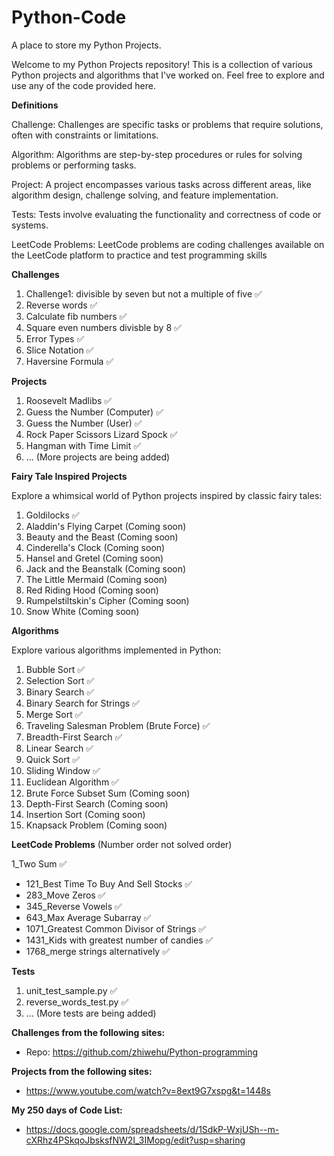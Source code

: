 # Python-Code

A place to store my Python Projects.

Welcome to my Python Projects repository! This is a collection of various Python projects and algorithms that I've worked on. 
Feel free to explore and use any of the code provided here.

**Definitions**

Challenge: Challenges are specific tasks or problems that require solutions, often with constraints or limitations.

Algorithm: Algorithms are step-by-step procedures or rules for solving problems or performing tasks.

Project: A project encompasses various tasks across different areas, like algorithm design, challenge solving, and feature implementation.

Tests: Tests involve evaluating the functionality and correctness of code or systems.

LeetCode Problems: LeetCode problems are coding challenges available on the LeetCode platform to practice and test programming skills

**Challenges**

1. Challenge1: divisible by seven but not a multiple of five ✅
2. Reverse words ✅
3. Calculate fib numbers ✅
4. Square even numbers divisble by 8 ✅
5. Error Types ✅
6. Slice Notation ✅
7. Haversine Formula ✅

**Projects**

1. Roosevelt Madlibs ✅
2. Guess the Number (Computer) ✅
3. Guess the Number (User) ✅
4. Rock Paper Scissors Lizard Spock ✅
5. Hangman with Time Limit ✅
6. ... (More projects are being added) 


**Fairy Tale Inspired Projects**

Explore a whimsical world of Python projects inspired by classic fairy tales:

1. Goldilocks ✅
2. Aladdin's Flying Carpet (Coming soon)
3. Beauty and the Beast (Coming soon)
4. Cinderella's Clock (Coming soon)
5. Hansel and Gretel (Coming soon)
6. Jack and the Beanstalk (Coming soon)
7. The Little Mermaid (Coming soon)
8. Red Riding Hood (Coming soon)
9. Rumpelstiltskin's Cipher (Coming soon)
10. Snow White (Coming soon)


**Algorithms**

Explore various algorithms implemented in Python:

1. Bubble Sort ✅
2. Selection Sort ✅
3. Binary Search ✅
4. Binary Search for Strings ✅
5. Merge Sort ✅
6. Traveling Salesman Problem (Brute Force) ✅
7. Breadth-First Search ✅
8. Linear Search ✅
9. Quick Sort ✅
10. Sliding Window ✅
11. Euclidean Algorithm ✅
12. Brute Force Subset Sum (Coming soon)
13. Depth-First Search (Coming soon)
14. Insertion Sort (Coming soon)
15. Knapsack Problem (Coming soon)

**LeetCode Problems** (Number order not solved order)

1_Two Sum ✅
* 121_Best Time To Buy And Sell Stocks ✅
* 283_Move Zeros ✅
* 345_Reverse Vowels ✅
* 643_Max Average Subarray ✅
* 1071_Greatest Common Divisor of Strings ✅
* 1431_Kids with greatest number of candies ✅
* 1768_merge strings alternatively ✅

**Tests**

1. unit_test_sample.py ✅
2. reverse_words_test.py ✅
3. ... (More tests are being added)

**Challenges from the following sites:**

- Repo: https://github.com/zhiwehu/Python-programming 


**Projects from the following sites:**

- https://www.youtube.com/watch?v=8ext9G7xspg&t=1448s


**My 250 days of Code List:**
- https://docs.google.com/spreadsheets/d/1SdkP-WxjUSh--m-cXRhz4PSkqoJbsksfNW2I_3IMopg/edit?usp=sharing
